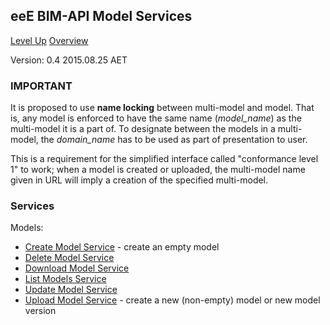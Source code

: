 ## eeE BIM-API Model Services ##

[Level Up](../README.md)
[Overview](./README.md)

Version: 0.4 2015.08.25 AET

### IMPORTANT

It is proposed to use **name locking** between multi-model and model. That is, any model is enforced to have the same name (*model_name*) as the multi-model it is a part of. To designate between the models in a multi-model, the *domain_name* has to be used as part of presentation to user.

This is a requirement for the simplified interface called "conformance level 1" to work; when a model is created or uploaded, the multi-model name given in URL will imply a creation of the specified multi-model. 

### Services

Models:

* [Create Model Service](model_service_create.md) - create an empty model
* [Delete Model Service](model_service_delete.md) 
* [Download Model Service](model_service_download.md)
* [List Models Service](model_service_list.md)
* [Update Model Service](model_service_update.md)
* [Upload Model Service](model_service_upload.md) - create a new (non-empty) model or new model version




